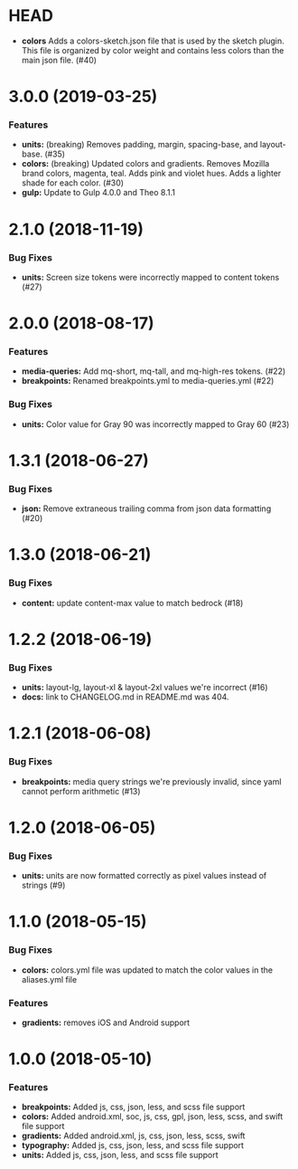 # HEAD

* **colors** Adds a colors-sketch.json file that is used by the sketch plugin. This file is organized by color weight and contains less colors than the main json file. (#40)

# 3.0.0 (2019-03-25)

### Features

* **units:** (breaking) Removes padding, margin, spacing-base, and layout-base. (#35)
* **colors:** (breaking) Updated colors and gradients. Removes Mozilla brand colors, magenta, teal. Adds pink and violet hues. Adds a lighter shade for each color. (#30)
* **gulp:** Update to Gulp 4.0.0 and Theo 8.1.1

# 2.1.0 (2018-11-19)

### Bug Fixes

* **units:** Screen size tokens were incorrectly mapped to content tokens (#27)

# 2.0.0 (2018-08-17)

### Features

* **media-queries:** Add mq-short, mq-tall, and mq-high-res tokens. (#22)
* **breakpoints:** Renamed breakpoints.yml to media-queries.yml (#22)

### Bug Fixes

* **units:** Color value for Gray 90 was incorrectly mapped to Gray 60 (#23)

# 1.3.1 (2018-06-27)

### Bug Fixes

* **json:** Remove extraneous trailing comma from json data formatting (#20)

# 1.3.0 (2018-06-21)

### Bug Fixes

* **content:** update content-max value to match bedrock (#18)

# 1.2.2 (2018-06-19)

### Bug Fixes

* **units:** layout-lg, layout-xl & layout-2xl values we're incorrect (#16)
* **docs:** link to CHANGELOG.md in README.md was 404.

# 1.2.1 (2018-06-08)

### Bug Fixes

* **breakpoints:** media query strings we're previously invalid, since yaml cannot perform arithmetic (#13)

# 1.2.0 (2018-06-05)

### Bug Fixes

* **units:** units are now formatted correctly as pixel values instead of strings (#9)

# 1.1.0 (2018-05-15)

### Bug Fixes

* **colors:** colors.yml file was updated to match the color values in the aliases.yml file

### Features

* **gradients:** removes iOS and Android support


# 1.0.0 (2018-05-10)

### Features

* **breakpoints:** Added js, css, json, less, and scss file support
* **colors:** Added android.xml, soc, js, css, gpl, json, less, scss, and swift file support
* **gradients:** Added android.xml, js, css, json, less, scss, swift
* **typography:** Added js, css, json, less, and scss file support
* **units:** Added js, css, json, less, and scss file support
